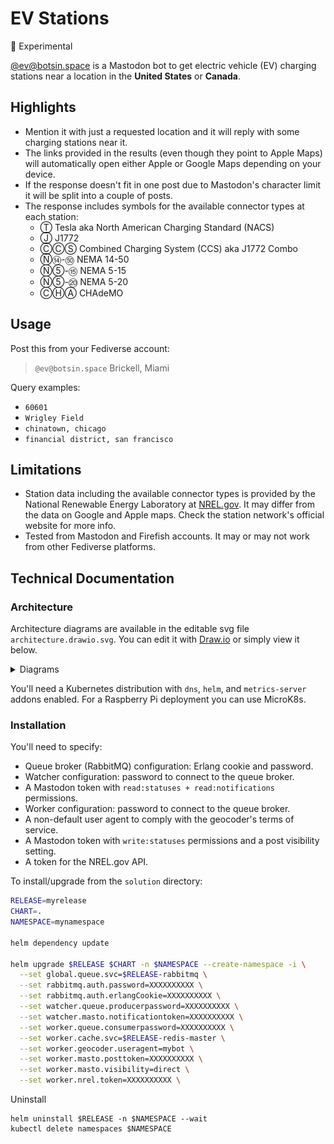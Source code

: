 # EV Stations
🧪 Experimental

[@ev@botsin.space](https://botsin.space/@ev) is a Mastodon bot to get electric vehicle (EV) charging stations near a location in the **United States** or **Canada**.  

## Highlights
* Mention it with just a requested location and it will reply with some charging stations near it. 
* The links provided in the results (even though they point to Apple Maps) will automatically open either Apple or Google Maps depending on your device.
* If the response doesn't fit in one post due to Mastodon's character limit it will be split into a couple of posts.
* The response includes symbols for the available connector types at each station:
  * Ⓣ Tesla aka North American Charging Standard (NACS)
  * Ⓙ J1772
  * ⒸⒸⓈ Combined Charging System (CCS) aka J1772 Combo
  * Ⓝ⑭-㊿ NEMA 14-50
  * Ⓝ⑤-⑮ NEMA 5-15
  * Ⓝ⑤-⑳ NEMA 5-20
  * ⒸⒽⒶ CHAdeMO


## Usage

Post this from your Fediverse account:
> `@ev@botsin.space` Brickell, Miami

Query examples:  
* `60601`
* `Wrigley Field` 
* `chinatown, chicago` 
* `financial district, san francisco` 

## Limitations
* Station data including the available connector types is provided by the National Renewable Energy Laboratory at [NREL.gov](https://www.nrel.gov). It may differ from the data on Google and Apple maps. Check the station network's official website for more info.
* Tested from Mastodon and Firefish accounts. It may or may not work from other Fediverse platforms. 

## Technical Documentation

### Architecture
Architecture diagrams are available in the editable svg file `architecture.drawio.svg`. You can edit it with [Draw.io](https://www.drawio.com) or simply view it below.

<details>
  <summary>Diagrams</summary>
  
  ![Diagrams](architecture.drawio.svg)

</details>

<p></p>

You'll need a Kubernetes distribution with `dns`, `helm`, and `metrics-server` addons enabled. For a Raspberry Pi deployment you can use MicroK8s.

### Installation

You'll need to specify:
* Queue broker (RabbitMQ) configuration: Erlang cookie and password.
* Watcher configuration: password to connect to the queue broker.
* A Mastodon token with `read:statuses + read:notifications` permissions.
* Worker configuration: password to connect to the queue broker.
* A non-default user agent to comply with the geocoder's terms of service.
* A Mastodon token with `write:statuses` permissions and a post visibility setting.
* A token for the NREL.gov API.

To install/upgrade from the `solution` directory:
```sh
RELEASE=myrelease
CHART=.
NAMESPACE=mynamespace

helm dependency update

helm upgrade $RELEASE $CHART -n $NAMESPACE --create-namespace -i \
  --set global.queue.svc=$RELEASE-rabbitmq \
  --set rabbitmq.auth.password=XXXXXXXXXX \
  --set rabbitmq.auth.erlangCookie=XXXXXXXXXX \
  --set watcher.queue.producerpassword=XXXXXXXXXX \
  --set watcher.masto.notificationtoken=XXXXXXXXXX \
  --set worker.queue.consumerpassword=XXXXXXXXXX \
  --set worker.cache.svc=$RELEASE-redis-master \
  --set worker.geocoder.useragent=mybot \
  --set worker.masto.posttoken=XXXXXXXXXX \
  --set worker.masto.visibility=direct \
  --set worker.nrel.token=XXXXXXXXXX \
```

Uninstall
```shell
helm uninstall $RELEASE -n $NAMESPACE --wait
kubectl delete namespaces $NAMESPACE
```
